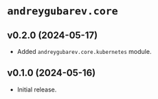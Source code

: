 # `andreygubarev.core`

## v0.2.0 (2024-05-17)

- Added `andreygubarev.core.kubernetes` module.

## v0.1.0 (2024-05-16)

- Initial release.
